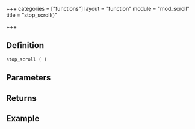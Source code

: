 +++
categories = ["functions"]
layout = "function"
module = "mod_scroll"
title = "stop_scroll()"

+++

## Definition

    stop_scroll ( )

## Parameters

## Returns

## Example
